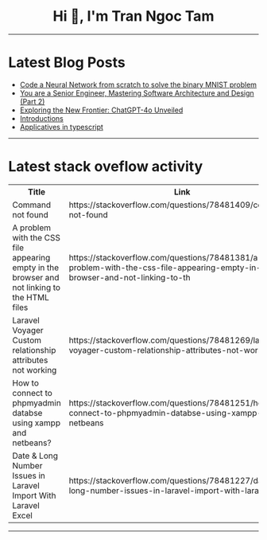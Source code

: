 <h1 align="center">Hi 👋, I'm Tran Ngoc Tam</h1>

---

# Latest Blog Posts 
<!-- BLOG-POST-LIST:START -->
- [Code a Neural Network from scratch to solve the binary MNIST problem](https://dev.to/hoangng/code-a-neural-network-from-scratch-to-solve-the-binary-mnist-problem-k0e)
- [You are a Senior Engineer, Mastering Software Architecture and Design &lpar;Part 2&rpar;](https://dev.to/alexandreamadocastro/you-are-a-senior-engineer-mastering-software-architecture-and-design-part-2-549k)
- [Exploring the New Frontier: ChatGPT-4o Unveiled](https://dev.to/josmel/exploring-the-new-frontier-chatgpt-4o-unveiled-4bc2)
- [Introductions](https://dev.to/pauldps/introductions-3aia)
- [Applicatives in typescript](https://dev.to/eatyourabstractions/applicatives-in-typescript-2phd)
<!-- BLOG-POST-LIST:END -->

---

# Latest stack oveflow activity
<table>
  <tr><th>Title</th><th>Link</th></tr>
  <!-- STACKOVERFLOW:START --><tr><td>Command not found</td><td>https://stackoverflow.com/questions/78481409/command-not-found</td></tr><tr><td>A problem with the CSS file appearing empty in the browser and not linking to the HTML files</td><td>https://stackoverflow.com/questions/78481381/a-problem-with-the-css-file-appearing-empty-in-the-browser-and-not-linking-to-th</td></tr><tr><td>Laravel Voyager Custom relationship attributes not working</td><td>https://stackoverflow.com/questions/78481269/laravel-voyager-custom-relationship-attributes-not-working</td></tr><tr><td>How to connect to phpmyadmin databse using xampp and netbeans?</td><td>https://stackoverflow.com/questions/78481251/how-to-connect-to-phpmyadmin-databse-using-xampp-and-netbeans</td></tr><tr><td>Date &amp; Long Number Issues in Laravel Import With Laravel Excel</td><td>https://stackoverflow.com/questions/78481227/date-long-number-issues-in-laravel-import-with-laravel-excel</td></tr><!-- STACKOVERFLOW:END -->
</table>

---


